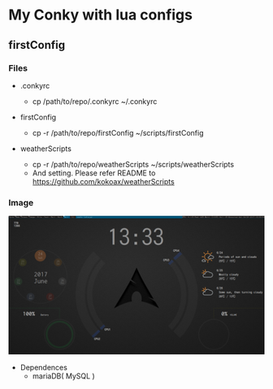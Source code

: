 # My Conky with lua configs
## firstConfig
### Files
- .conkyrc
  - cp /path/to/repo/.conkyrc ~/.conkyrc

- firstConfig
  - cp -r /path/to/repo/firstConfig ~/scripts/firstConfig

- weatherScripts
  - cp -r /path/to/repo/weatherScripts ~/scripts/weatherScripts
  - And setting. Please refer README to https://github.com/kokoax/weatherScripts
### Image
![Image of firstConfig](https://github.com/kokoax/MyConky/blob/master/firstConfig/image/first_config.png "first_config.png")

- Dependences
  - mariaDB( MySQL )


